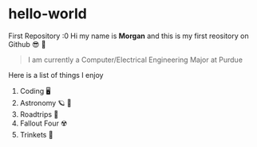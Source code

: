 # hello-world
First Repository :0
Hi my name is **Morgan** and this is my first reository on Github 😎 🙌
> I am currently a Computer/Electrical Engineering Major at Purdue

Here is a list of things I enjoy
 1. Coding 🖥️
 2. Astronomy 🪐 🌠
 4. Roadtrips 🚗
 5. Fallout Four ☢️
 6. Trinkets 🎨



